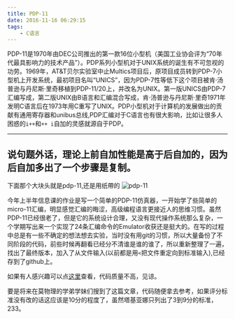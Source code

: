 ```yaml
---
title: PDP-11
date: 2016-11-16 06:29:15
tags:
	- C语言
---
```


PDP-11是1970年由DEC公司推出的第一款16位小型机（美国工业协会评为“70年代最具影响力的技术产品”）。PDP系列小型机对于UNIX系统的诞生有不可忽视的功劳。1969年，AT&T贝尔实验室中止Multics项目后，原项目成员转到PDP-7小型机上开发系统，最初项目名叫“UNICS”，因为PDP-7性等低下这个项目被肯·汤普逊与丹尼斯·里奇移植到PDP-11/20上，并改名为UNIX。第一版UNICS由PDP-7汇编写成，第二版UNIX由B语言和汇编混合写成，肯·汤普逊与丹尼斯·里奇1971年发明C语言后在1973年用C重写了UNIX。PDP小型机对于计算机的发展做出的贡献有通用寄存器和unibus总线,PDP汇编对于C语言也有很大影响，比如让很多人困惑的`i++`和`++ i`自加的灵感就源自于PDP。
<!-- more -->
--------------------------------------------------------------
说句题外话，理论上前自加性能是高于后自加的，因为后自加多出了一个步骤是复制。
--------------------------------------------------------------
下面那个大块头就是pdp-11,还是用纸帶的
![pdp-11](https://upload.wikimedia.org/wikipedia/commons/e/ee/Pdp-11-40.jpg)

今年上半年信息课的作业是写一个简单的PDP-11仿真器，一开始学了些简单的micro-11汇编，明显感觉汇编的晦涩，高级编程语言更接近人的思维习惯。虽然PDP-11已经很老了，但是它的系统设计合理，又没有现代操作系统那么复杂，一个学期写出来一个实现了24条汇编命令的Emulator收获还是挺大的。在写的过程中总是有一些不确定的想法想去实验，当时没有用git的习惯，所以大量备份了不同阶段的代码，前些时候再翻看已经分不清谁是谁的谁了，所以重新整理了一遍，找出了最终版本，加入了从文件输入(以前都是用`<`把文件重定向到标准输入),已经存到了github上。

如果有人感兴趣可以点[这里](https://github.com/T1h0can/pdp-11_emulator)查看，代码质量不高，见谅。

要是将来在莫物理的学弟学妹们搜到了这篇文章，代码随便拿去参考，如果评分标准没有改的话这应该是10分的程度了，虽然塔基亚娜只列出了3到9分的标准，233。